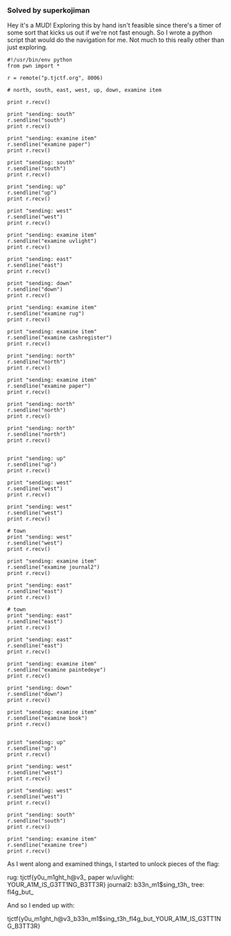 ### Solved by superkojiman

Hey it's a MUD! Exploring this by hand isn't feasible since there's a timer of some sort that kicks us out if we're not fast enough. So I wrote a python script that would do the navigation for me. Not much to this really other than just exploring. 

```
#!/usr/bin/env python
from pwn import *

r = remote("p.tjctf.org", 8006)

# north, south, east, west, up, down, examine item

print r.recv()

print "sending: south"
r.sendline("south")
print r.recv()

print "sending: examine item"
r.sendline("examine paper")
print r.recv()

print "sending: south"
r.sendline("south")
print r.recv()

print "sending: up"
r.sendline("up")
print r.recv()

print "sending: west"
r.sendline("west")
print r.recv()

print "sending: examine item"
r.sendline("examine uvlight")
print r.recv()

print "sending: east"
r.sendline("east")
print r.recv()

print "sending: down"
r.sendline("down")
print r.recv()

print "sending: examine item"
r.sendline("examine rug")
print r.recv()

print "sending: examine item"
r.sendline("examine cashregister")
print r.recv()

print "sending: north"
r.sendline("north")
print r.recv()

print "sending: examine item"
r.sendline("examine paper")
print r.recv()

print "sending: north"
r.sendline("north")
print r.recv()

print "sending: north"
r.sendline("north")
print r.recv()


print "sending: up"
r.sendline("up")
print r.recv()

print "sending: west"
r.sendline("west")
print r.recv()

print "sending: west"
r.sendline("west")
print r.recv()

# town
print "sending: west"
r.sendline("west")
print r.recv()

print "sending: examine item"
r.sendline("examine journal2")
print r.recv()

print "sending: east"
r.sendline("east")
print r.recv()

# town
print "sending: east"
r.sendline("east")
print r.recv()

print "sending: east"
r.sendline("east")
print r.recv()

print "sending: examine item"
r.sendline("examine paintedeye")
print r.recv()

print "sending: down"
r.sendline("down")
print r.recv()

print "sending: examine item"
r.sendline("examine book")
print r.recv()


print "sending: up"
r.sendline("up")
print r.recv()

print "sending: west"
r.sendline("west")
print r.recv()

print "sending: west"
r.sendline("west")
print r.recv()

print "sending: south"
r.sendline("south")
print r.recv()

print "sending: examine item"
r.sendline("examine tree")
print r.recv()
```

As I went along and examined things, I started to unlock pieces of the flag: 

rug:                tjctf{y0u_m1ght_h@v3_
paper w/uvlight:    YOUR_A1M_IS_G3TT1NG_B3TT3R}
journal2:           b33n_m1$sing_t3h_
tree:               fl4g_but_

And so I ended up with:

tjctf{y0u_m1ght_h@v3_b33n_m1$sing_t3h_fl4g_but_YOUR_A1M_IS_G3TT1NG_B3TT3R}

